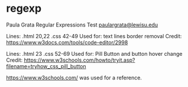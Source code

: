 # regexp

Paula Grata
Regular Expressions Test
paulargrata@lewisu.edu


Lines: .html 20,22 .css 42-49
Used for: text lines border removal
Credit: https://www.w3docs.com/tools/code-editor/2998

Lines: .html 23 .css 52-69
Used for: Pill Button and button hover change 
Credit: https://www.w3schools.com/howto/tryit.asp?filename=tryhow_css_pill_button

https://www.w3schools.com/ was used for a reference. 
